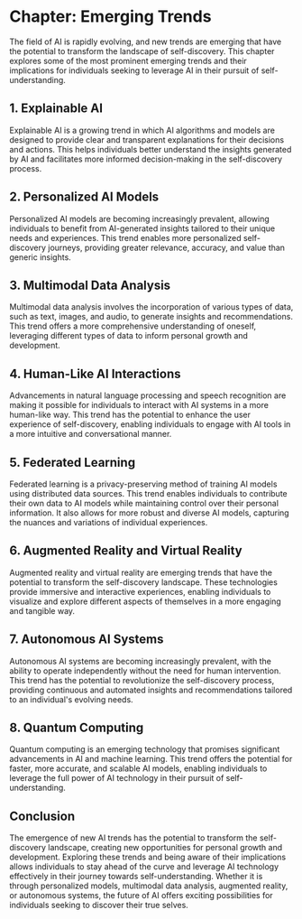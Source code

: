 Chapter: Emerging Trends
========================

The field of AI is rapidly evolving, and new trends are emerging that have the potential to transform the landscape of self-discovery. This chapter explores some of the most prominent emerging trends and their implications for individuals seeking to leverage AI in their pursuit of self-understanding.

**1. Explainable AI**
---------------------

Explainable AI is a growing trend in which AI algorithms and models are designed to provide clear and transparent explanations for their decisions and actions. This helps individuals better understand the insights generated by AI and facilitates more informed decision-making in the self-discovery process.

**2. Personalized AI Models**
-----------------------------

Personalized AI models are becoming increasingly prevalent, allowing individuals to benefit from AI-generated insights tailored to their unique needs and experiences. This trend enables more personalized self-discovery journeys, providing greater relevance, accuracy, and value than generic insights.

**3. Multimodal Data Analysis**
-------------------------------

Multimodal data analysis involves the incorporation of various types of data, such as text, images, and audio, to generate insights and recommendations. This trend offers a more comprehensive understanding of oneself, leveraging different types of data to inform personal growth and development.

**4. Human-Like AI Interactions**
---------------------------------

Advancements in natural language processing and speech recognition are making it possible for individuals to interact with AI systems in a more human-like way. This trend has the potential to enhance the user experience of self-discovery, enabling individuals to engage with AI tools in a more intuitive and conversational manner.

**5. Federated Learning**
-------------------------

Federated learning is a privacy-preserving method of training AI models using distributed data sources. This trend enables individuals to contribute their own data to AI models while maintaining control over their personal information. It also allows for more robust and diverse AI models, capturing the nuances and variations of individual experiences.

**6. Augmented Reality and Virtual Reality**
--------------------------------------------

Augmented reality and virtual reality are emerging trends that have the potential to transform the self-discovery landscape. These technologies provide immersive and interactive experiences, enabling individuals to visualize and explore different aspects of themselves in a more engaging and tangible way.

**7. Autonomous AI Systems**
----------------------------

Autonomous AI systems are becoming increasingly prevalent, with the ability to operate independently without the need for human intervention. This trend has the potential to revolutionize the self-discovery process, providing continuous and automated insights and recommendations tailored to an individual's evolving needs.

**8. Quantum Computing**
------------------------

Quantum computing is an emerging technology that promises significant advancements in AI and machine learning. This trend offers the potential for faster, more accurate, and scalable AI models, enabling individuals to leverage the full power of AI technology in their pursuit of self-understanding.

**Conclusion**
--------------

The emergence of new AI trends has the potential to transform the self-discovery landscape, creating new opportunities for personal growth and development. Exploring these trends and being aware of their implications allows individuals to stay ahead of the curve and leverage AI technology effectively in their journey towards self-understanding. Whether it is through personalized models, multimodal data analysis, augmented reality, or autonomous systems, the future of AI offers exciting possibilities for individuals seeking to discover their true selves.
